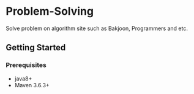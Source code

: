 # Problem-Solving
Solve problem on algorithm site such as Bakjoon, Programmers and etc.

## Getting Started

### Prerequisites
* java8+
* Maven 3.6.3+
